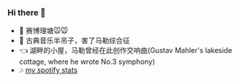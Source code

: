 ### Hi there 👋

 - 🏫 赛博理塘🐭🐭
 - 🐎 古典音乐半吊子，害了马勒综合征
 - 👈 湖畔的小屋，马勒曾经在此创作交响曲(Gustav Mahler's lakeside cottage, where he wrote No.3 symphony)
 - 🎶 [my spotify stats](https://stats.fm/bruckmahler)

<!--
**ye-rm/ye-rm** is a ✨ _special_ ✨ repository because its `README.md` (this file) appears on your GitHub profile.

Here are some ideas to get you started:

- 🔭 I’m currently working on ...
- 🌱 I’m currently learning ...
- 👯 I’m looking to collaborate on ...
- 🤔 I’m looking for help with ...
- 💬 Ask me about ...
- 📫 How to reach me: ...
- 😄 Pronouns: ...
- ⚡ Fun fact: ...
-->
